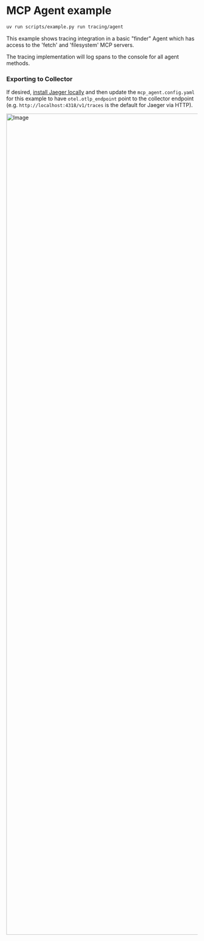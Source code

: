 # MCP Agent example

```bash
uv run scripts/example.py run tracing/agent
```

This example shows tracing integration in a basic "finder" Agent which has access to the 'fetch' and 'filesystem' MCP servers.

The tracing implementation will log spans to the console for all agent methods.

### Exporting to Collector

If desired, [install Jaeger locally](https://www.jaegertracing.io/docs/2.5/getting-started/) and then update the `mcp_agent.config.yaml` for this example to have `otel.otlp_endpoint` point to the collector endpoint (e.g. `http://localhost:4318/v1/traces` is the default for Jaeger via HTTP).

<img width="2160" alt="Image" src="https://github.com/user-attachments/assets/3db0caf9-66bb-4880-8164-0285c308994f" />
